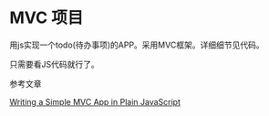 # MVC 项目

用js实现一个todo(待办事项)的APP。采用MVC框架。详细细节见代码。

只需要看JS代码就行了。

参考文章

[Writing a Simple MVC App in Plain JavaScript](https://www.taniarascia.com/javascript-mvc-todo-app/)
